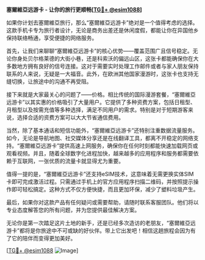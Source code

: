**塞爾維亞远游卡 - 让你的旅行更顺畅[[TG💪+ @esim1088](https://t.me/s/esim1088)]**

如果你计划去塞爾維亞旅行，那么“塞爾維亞远游卡”绝对是一个值得考虑的选择。这款手机卡专为旅行者设计，无论是商务出差还是休闲度假，都能让你在异国他乡保持联络畅通，享受便捷的网络服务。

首先，让我们来聊聊“塞爾維亞远游卡”的核心优势——覆盖范围广且信号稳定。无论你身处贝尔格莱德的大街小巷，还是科索沃的偏远山区，这张卡都能确保你在大多数地方拥有良好的信号连接。这对于需要实时处理工作邮件或者与家人朋友保持联系的人来说，无疑是一大福音。此外，在欧洲其他国家漫游时，这张卡也支持无缝切换，让旅途中的沟通不再受阻。

接下来就是大家最关心的问题了——价格。相比传统的国际漫游套餐，“塞爾維亞远游卡”以其实惠的价格吸引了大量用户。它提供了多种资费方案，包括日租型、月租型以及按需充值等多种选择，满足不同用户的需求。特别是对于短期游客来说，选择合适的资费方案可以大大节省通信费用。

当然，除了基本通话和短信功能外，“塞爾維亞远游卡”还特别注重数据流量服务。如今，无论是导航地图、社交媒体分享还是在线翻译工具，都离不开稳定的网络支持。“塞爾維亞远游卡”提供高速上网服务，确保你在任何时刻都能快速加载网页或观看视频。并且，随着全球数字化进程加快，越来越多的应用程序和服务都需要依赖于互联网，一张优质的流量卡就显得尤为重要。

值得一提的是，“塞爾維亞远游卡”还支持eSIM技术，这意味着无需更换实体SIM卡即可完成激活过程。只需通过手机上的官方应用程序扫描二维码，并按照提示操作即可轻松搞定。这种方式不仅方便快捷，而且更加环保，减少了塑料垃圾产生。

最后，如果你对这款产品有任何疑问或需要帮助，请随时联系客服团队。他们将以专业态度解答您的所有问题，并为您提供最佳解决方案。

无论你是第一次踏足这片土地的新手，还是已经多次造访的老朋友，“塞爾維亞远游卡”都将是你旅途中不可或缺的好伙伴。带上它出发吧！相信这趟旅程会因为有了它的陪伴而变得更加美好。

[[TG💪+ @esim1088](https://t.me/s/esim1088) ![Image](https://i.postimg.cc/4NQfJmqS/Snipaste-2025-05-13-00-14-12.png)]